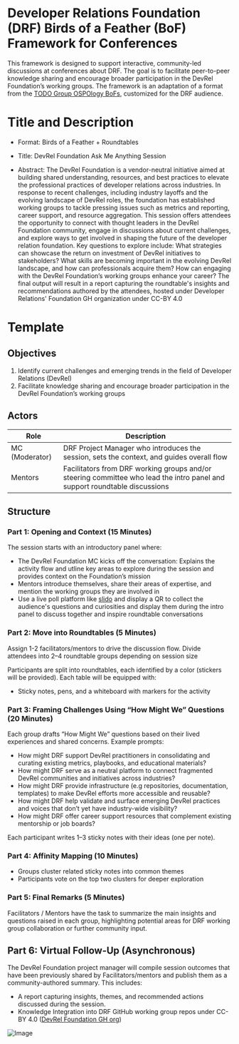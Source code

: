 # Developer Relations Foundation (DRF) Birds of a Feather (BoF) Framework for Conferences

This framework is designed to support interactive, community-led discussions at conferences about DRF.
The goal is to facilitate peer-to-peer knowledge sharing and encourage broader participation in the DevRel Foundation’s working groups.
The framework is an adaptation of a format from the [TODO Group OSPOlogy BoFs](https://github.com/todogroup/ospology/tree/main/BoF), customized for the DRF audience.

# Title and Description

- Format: Birds of a Feather + Roundtables

- Title: DevRel Foundation Ask Me Anything Session

- Abstract: The DevRel Foundation is a vendor-neutral initiative aimed at building shared understanding, resources, and best practices to elevate the professional practices of developer relations across industries. In response to recent challenges, including industry layoffs and the evolving landscape of DevRel roles, the foundation has established working groups to tackle pressing issues such as metrics and reporting, career support, and resource aggregation. This session offers attendees the opportunity to connect with thought leaders in the DevRel Foundation community, engage in discussions about current challenges, and explore ways to get involved in shaping the future of the developer relation foundation. Key questions to explore include: What strategies can showcase the return on investment of DevRel initiatives to stakeholders? What skills are becoming important in the evolving DevRel landscape, and how can professionals acquire them? How can engaging with the DevRel Foundation’s working groups enhance your career? The final output will result in a report capturing the roundtable's insights and recommendations authored by the attendees, hosted under Developer Relations' Foundation GH organization under CC-BY 4.0

# Template
## Objectives

1. Identify current challenges and emerging trends in the field of Developer Relations (DevRel)
2. Facilitate knowledge sharing and encourage broader participation in the DevRel Foundation’s working groups

## Actors

| Role            | Description |
|-----------------|-------------|
| MC (Moderator)  | DRF Project Manager who introduces the session, sets the context, and guides overall flow |
| Mentors         | Facilitators from DRF working groups and/or steering committee who lead the intro panel and support roundtable discussions |

## Structure

### Part 1: Opening and Context (15 Minutes)

The session starts with an introductory panel where:

- The DevRel Foundation MC kicks off the conversation: Explains the activity flow and utline key areas to explore during the session and provides context on the Foundation’s mission
- Mentors introduce themselves, share their areas of expertise, and mention the working groups they are involved in
- Use a live poll platform like [slido](https://www.slido.com/) and display a QR to collect the audience's questions and curiosities and display them during the intro panel to discuss together and inspire roundtable conversations 


### Part 2: Move into Roundtables (5 Minutes)

Assign 1-2 facilitators/mentors to drive the discussion flow. Divide attendees into 2–4 roundtable groups depending on session size

Participants are split into roundtables, each identified by a color (stickers will be provided). Each table will be equipped with:

- Sticky notes, pens, and a whiteboard with markers for the activity

### Part 3: Framing Challenges Using “How Might We” Questions (20 Minutes)

Each group drafts “How Might We” questions based on their lived experiences and shared concerns. Example prompts:

- How might DRF support DevRel practitioners in consolidating and curating existing metrics, playbooks, and educational materials?
- How might DRF serve as a neutral platform to connect fragmented DevRel communities and initiatives across industries?
- How might DRF provide infrastructure (e.g repositories, documentation, templates) to make DevRel efforts more accessible and reusable?
- How might DRF help validate and surface emerging DevRel practices and voices that don’t yet have industry-wide visibility?
- How might DRF offer career support resources that complement existing mentorship or job boards?

Each participant writes 1–3 sticky notes with their ideas (one per note).

### Part 4: Affinity Mapping (10 Minutes)

- Groups cluster related sticky notes into common themes
- Participants vote on the top two clusters for deeper exploration

### Part 5: Final Remarks (5 Minutes)

Facilitators / Mentors have the task to summarize the main insights and questions raised in each group, highlighting potential areas for DRF working group collaboration or further community input.

## Part 6: Virtual Follow-Up (Asynchronous)

The DevRel Foundation project manager will compile session outcomes that have been previously shared by Facilitators/mentors and publish them as a community-authored summary. This includes:

- A report capturing insights, themes, and recommended actions discussed during the session.
- Knowledge Integration into DRF GitHub working group repos under CC-BY 4.0 ([DevRel Foundation GH org](https://github.com/devrelfoundation/))



![Image](https://github.com/user-attachments/assets/a452308d-9cb0-4ed7-825e-796fc76fb583)
